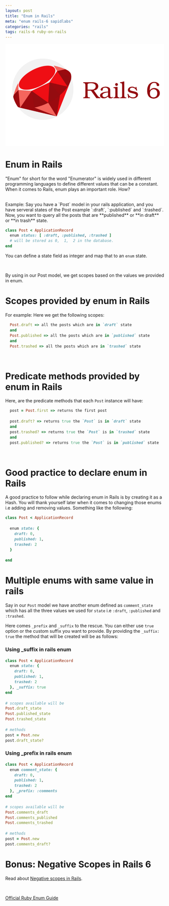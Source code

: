 ```yaml
---
layout: post
title: "Enum in Rails"
meta: "enum rails-6 sapidlabs"
categories: "rails"
tags: rails-6 ruby-on-rails
---
```


![Enum in Rails - SapidLabs][rails]

# Enum in Rails

"Enum" for short for the word "Enumerator" is widely used in different programming languages to define different values that can be a constant. When it comes to Rails, enum plays an important role. How?

<br />
Example: Say you have a `Post` model in your rails application, and you have serveral states of the Post example `:draft`, `:published` and `:trashed`. Now, you want to query all the posts that are **published** or **in draft** or **in trash** state.

```ruby
class Post < ApplicationRecord
  enum status: [ :draft, :published, :trashed ]
  # will be stored as 0,  1,  2 in the database.
end
```

You can define a state field as integer and map that to an `enum` state.

<br />

By using in our Post model, we get scopes based on the values we provided in enum.

# Scopes provided by enum in Rails
For example: Here we get the following scopes:

```ruby
  Post.draft => all the posts which are in `draft` state
  and
  Post.published => all the posts which are in `published` state
  and
  Post.trashed => all the posts which are in `trashed` state
```

<br />

# Predicate methods provided by enum in Rails

Here, are the predicate methods that each `Post` instance will have:

```ruby
  post = Post.first => returns the first post
  
  post.draft? => returns true the `Post` is in `draft` state
  and
  post.trashed? => returns true the `Post` is in `trashed` state
  and
  post.published? => returns true the `Post` is in `published` state
```
<br />

# Good practice to declare enum in Rails

A good practice to follow while declaring enum in Rails is by creating it as a Hash. You will thank yourself later when it comes to changing those enums i.e adding and removing values. Something like the following:

```ruby
class Post < ApplicationRecord
  
  enum state: {
    draft: 0,
    published: 1,
    trashed: 2
  }

end
```

# Multiple enums with same value in rails

Say in our `Post` model we have another enum defined as `comment_state` which has all the three values we used for `state` i.e `:draft`, `:published` and `:trashed`.

Here comes `_prefix` and `_suffix` to the rescue.
You can either use `true` option or the custom suffix you want to provide. By providing the `_suffix: true` the method that will be created will be as follows:

### Using _suffix in rails enum

```ruby
class Post < ApplicationRecord
  enum state: {
    draft: 0,
    published: 1,
    trashed: 2
  }, _suffix: true
end

# scopes available will be 
Post.draft_state
Post.published_state
Post.trashed_state

# methods 
post = Post.new
post.draft_state?
```

### Using _prefix in rails enum

```ruby
class Post < ApplicationRecord
  enum comment_state: {
    draft: 0,
    published: 1,
    trashed: 2
  }, _prefix: :comments
end

# scopes available will be 
Post.comments_draft
Post.comments_published
Post.comments_trashed

# methods 
post = Post.new
post.comments_draft?
```

# Bonus: Negative Scopes in Rails 6
Read about [Negative scopes in Rails](https://sapidlabs.com/rails/2019/06/25/add-negative-scope-for-all-enum-values.html). 

<br />

[Official Ruby Enum Guide](https://api.rubyonrails.org/v5.2.3/classes/ActiveRecord/Enum.html)

[rails]: /assets/images/shared/rails-6.jpg
